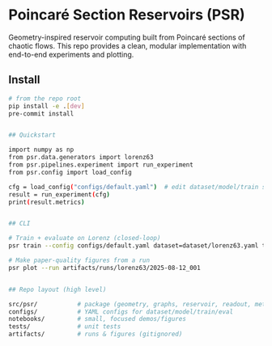 # Poincaré Section Reservoirs (PSR)

Geometry-inspired reservoir computing built from Poincaré sections of chaotic flows.
This repo provides a clean, modular implementation with end-to-end experiments and plotting.

## Install

```bash
# from the repo root
pip install -e .[dev]
pre-commit install


## Quickstart

import numpy as np
from psr.data.generators import lorenz63
from psr.pipelines.experiment import run_experiment
from psr.config import load_config

cfg = load_config("configs/default.yaml")  # edit dataset/model/train sections
result = run_experiment(cfg)
print(result.metrics)


## CLI

# Train + evaluate on Lorenz (closed-loop)
psr train --config configs/default.yaml dataset=dataset/lorenz63.yaml train=train/closed_loop.yaml

# Make paper-quality figures from a run
psr plot --run artifacts/runs/lorenz63/2025-08-12_001


## Repo layout (high level)

src/psr/           # package (geometry, graphs, reservoir, readout, metrics, viz, pipelines)
configs/           # YAML configs for dataset/model/train/eval
notebooks/         # small, focused demos/figures
tests/             # unit tests
artifacts/         # runs & figures (gitignored)
